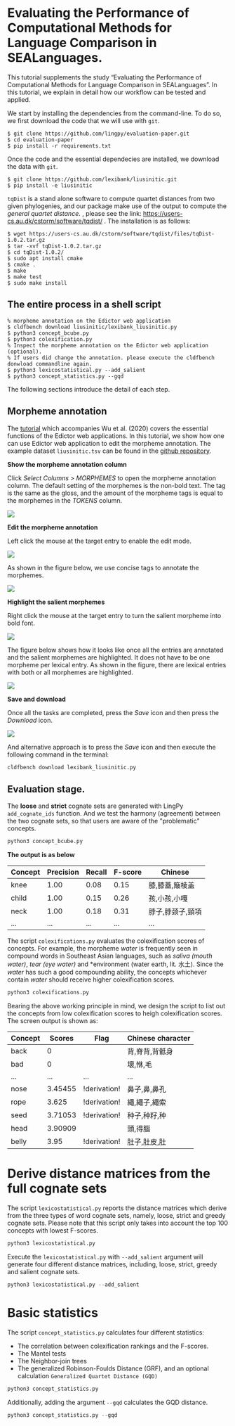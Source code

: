 # Evaluating the Performance of Computational Methods for Language Comparison in SEALanguages.
This tutorial supplements the study “Evaluating the Performance of Computational Methods for Language Comparison in SEALanguages”. In this tutorial, we explain in detail how our workflow can be tested and applied.

We start by installing the dependencies from the command-line. To do so, we first download the code that we will use with `git`.

```{.bash}
$ git clone https://github.com/lingpy/evaluation-paper.git
$ cd evaluation-paper
$ pip install -r requirements.txt
```

Once the code and the essential dependecies are installed, we download the data with `git`.
```{.bash}
$ git clone https://github.com/lexibank/liusinitic.git
$ pip install -e liusinitic
```

`tqDist` is a stand alone software to compute quartet distances from two given phylogenies, and our package make use of the output to compute the *general quartet distance*. , please see the link: https://users-cs.au.dk/cstorm/software/tqdist/ . The installation is as follows:

```{.bash}
$ wget https://users-cs.au.dk/cstorm/software/tqdist/files/tqDist-1.0.2.tar.gz
$ tar -xvf tqDist-1.0.2.tar.gz
$ cd tqDist-1.0.2/
$ sudo apt install cmake
$ cmake .
$ make
$ make test
$ sudo make install
```

## The entire process in a shell script

```{.bash}
% morpheme annotation on the Edictor web application
$ cldfbench download liusinitic/lexibank_liusinitic.py
$ python3 concept_bcube.py
$ python3 colexification.py
% Inspect the morpheme annotation on the Edictor web application (optional). 
% If users did change the annotation. please execute the cldfbench donwload commandline again.
$ python3 lexicostatistical.py --add_salient
$ python3 concept_statistics.py --gqd
```

The following sections introduce the detail of each step.

## Morpheme annotation
The [tutorial](https://pad.gwdg.de/ouxXcKnXTnaY7aAspf8E4w?view) which accompanies Wu et al. (2020) covers the essential functions of the Edictor web applications. In this tutorial, we show how one can use Edictor web application to edit the morpheme annotation. The example dataset `liusinitic.tsv` can be found in the [github repository](https://github.com/lingpy/evaluation-paper).

**Show the morpheme annotation column**

Click *Select Columns > MORPHEMES* to open the morpheme annotation column. The default setting of the morphemes is the non-bold text. The tag is the same as the gloss, and the amount of the morpheme tags is equal to the morphemes in the *TOKENS* column.

![](https://pad.gwdg.de/uploads/upload_512eb3d88d1346dddc8db9a19d9f56b2.png)

**Edit the morpheme annotation**

Left click the mouse at the target entry to enable the edit mode. 

![](https://pad.gwdg.de/uploads/upload_ce943f096a8abc668b7658dcc8848281.png)

As shown in the figure below, we use concise tags to annotate the morphemes.

![](https://pad.gwdg.de/uploads/upload_fcd38c54486891da0eaff1bed5fb35da.png)

**Highlight the salient morphemes**

Right click the mouse at the target entry to turn the salient morpheme into bold font.

![](https://pad.gwdg.de/uploads/upload_bdbaed5cbaf3ce7bfdc6fa69db255d61.png)

The figure below shows how it looks like once all the entries are annotated and the salient morphemes are highlighted. It does not have to be one morpheme per lexical entry. As shown in the figure, there are lexical entries with both or all morphemes are highlighted.

![](https://pad.gwdg.de/uploads/upload_114e7ff9dc1ec8b68b28641f163e0a4a.png)

**Save and download**

Once all the tasks are completed, press the *Save* icon and then press the *Download* icon.

![](https://pad.gwdg.de/uploads/upload_e5771ea2b475fae38a3514e43e03f588.png)

And alternative approach is to press the *Save* icon and then execute the following command in the terminal:

```python
cldfbench download lexibank_liusinitic.py
```


## Evaluation stage.

The **loose** and **strict** cognate sets are generated with LingPy `add_cognate_ids` function. And we test the harmony (agreement) between the two cognate sets, so that users are aware of the "problematic" concepts.  

```python
python3 concept_bcube.py
```

**The output is as below**

| Concept  | Precision | Recall   | F-score | Chinese       | 
| -------- | --------- | -------- |-------- |-------------  |
|  knee    |    1.00   |  0.08    |  0.15   |膝,膝蓋,簸棱盖  |
|  child   |    1.00   |  0.15    |  0.26   |孩,小孩,小嘎    | 
|  neck    |    1.00   |  0.18    |  0.31   |脖子,脖颈子,頸項| 
|   ...    |    ...    |   ...    |  ...    |        ...    |

The script `colexifications.py` evaluates the colexification scores of concepts. For example, the morpheme *water* is frequently seen in compound words in Southeast Asian languages, such as *saliva (mouth water)*, *tear (eye water)* and *environment (water earth, lit. 水土). Since the *water* has such a good compounding ability, the concepts whichever contain *water* should receive higher colexification scores.  

```python
python3 colexifications.py
```

Bearing the above working principle in mind, we design the script to list out the concepts from low colexification scores to heigh colexification scores.  The screen output is shown as: 

| Concept  | Scores   | Flag     | Chinese character| 
| -------- | -------- | -------- | ---------------- |
| back     | 0        |          | 背,脊背,背骶身    |
| bad      | 0        |          | 壞,恘,毛         |
| ...      | ...      | ...      |  ...             |
| nose     | 3.45455  | !derivation! | 鼻子,鼻,鼻孔  |
| rope     | 3.625    | !derivation! | 繩,繩子,繩索   |
| seed     | 3.71053  | !derivation! | 种子,种籽,种   |
| head     | 3.90909  |          |    頭,得腦        |
| belly    | 3.95     | !derivation! |  肚子,肚皮,肚  |

# Derive distance matrices from the full cognate sets

The script `lexicostatistical.py` reports the distance matrices which derive from the three types of word cognate sets, namely, loose, strict and greedy cognate sets. Please note that this script only takes into account the top 100 concepts with lowest F-scores.

```python
python3 lexicostatistical.py 
```

Execute the `lexicostatistical.py` with `--add_salient` argument will generate four different distance matrices, including, loose, strict, greedy and salient cognate sets. 

```python
python3 lexicostatistical.py --add_salient
```
# Basic statistics

The script `concept_statistics.py` calculates four different statistics:
- The correlation between colexification rankings and the F-scores.
- The Mantel tests
- The Neighbor-join trees
- The generalized Robinson-Foulds Distance (GRF), and an optional calculation `Generalized Quartet Distance (GQD)`

```python
python3 concept_statistics.py 
```

Additionally, adding the argument `--gqd` calculates the GQD distance.

```python
python3 concept_statistics.py --gqd
```